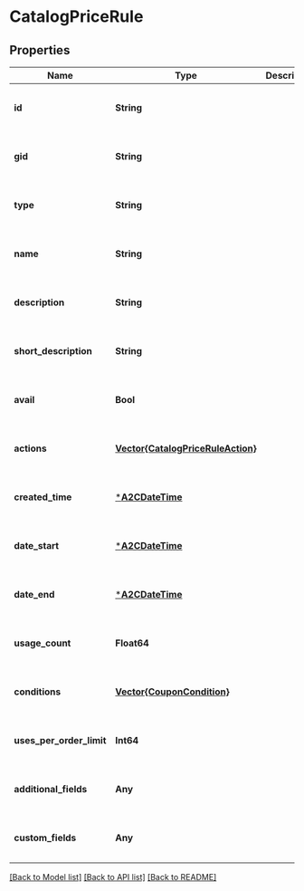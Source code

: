 # CatalogPriceRule


## Properties
Name | Type | Description | Notes
------------ | ------------- | ------------- | -------------
**id** | **String** |  | [optional] [default to nothing]
**gid** | **String** |  | [optional] [default to nothing]
**type** | **String** |  | [optional] [default to nothing]
**name** | **String** |  | [optional] [default to nothing]
**description** | **String** |  | [optional] [default to nothing]
**short_description** | **String** |  | [optional] [default to nothing]
**avail** | **Bool** |  | [optional] [default to nothing]
**actions** | [**Vector{CatalogPriceRuleAction}**](CatalogPriceRuleAction.md) |  | [optional] [default to nothing]
**created_time** | [***A2CDateTime**](A2CDateTime.md) |  | [optional] [default to nothing]
**date_start** | [***A2CDateTime**](A2CDateTime.md) |  | [optional] [default to nothing]
**date_end** | [***A2CDateTime**](A2CDateTime.md) |  | [optional] [default to nothing]
**usage_count** | **Float64** |  | [optional] [default to nothing]
**conditions** | [**Vector{CouponCondition}**](CouponCondition.md) |  | [optional] [default to nothing]
**uses_per_order_limit** | **Int64** |  | [optional] [default to nothing]
**additional_fields** | **Any** |  | [optional] [default to nothing]
**custom_fields** | **Any** |  | [optional] [default to nothing]


[[Back to Model list]](../README.md#models) [[Back to API list]](../README.md#api-endpoints) [[Back to README]](../README.md)


